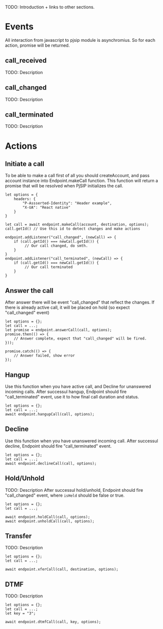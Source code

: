 TODO: Introduction + links to other sections.

# Events

All interaction from javascript to pjsip module is asynchromius.
So for each action, promise will be returned.

## call_received

TODO: Description

## call_changed

TODO: Description

## call_terminated

TODO: Description 


# Actions

## Initiate a call
To be able to make a call first of all you should createAccount, and pass account instance into Endpoint.makeCall function.
This function will return a promise that will be resolved when PjSIP initializes the call.

```
let options = {
	headers: {
		"P-Assserted-Identity": "Header example",
		"X-UA": "React native"
	}
}

let call = await endpoint.makeCall(account, destination, options);
call.getId() // Use this id to detect changes and make actions

endpoint.addListener("call_changed", (newCall) => {
	if (call.getId() === newCall.getId()) {
		 // Our call changed, do smth.
	}
}
endpoint.addListener("call_terminated", (newCall) => {
	if (call.getId() === newCall.getId()) {
		 // Our call terminated
	}
}
```

## Answer the call

After answer there will be event "call_changed" that reflect the changes.
If there is already active call, it will be placed on hold (so expect "call_changed" event)

```
let options = {};
let call = ...;
let promise = endpoint.answerCall(call, options);
promise.then(() => {
	// Answer complete, expect that "call_changed" will be fired.
}));

promise.catch(() => {
	// Answer failed, show error
});
```

## Hangup
Use this function when you have active call, and Decline for unanswered incoming calls.
After successul hangup, Endpoint should fire "call_terminated" event, use it to how final call duration and status.

```
let options = {};
let call = ...;
await endpoint.hangupCall(call, options);
```

## Decline
Use this function when you have unanswered incoming call.
After successul decline, Endpoint should fire "call_terminated" event.

```
let options = {};
let call = ...;
await endpoint.declineCall(call, options);
```

## Hold/Unhold

TODO: Description
After successul hold/unhold, Endpoint should fire "call_changed" event, where `isHeld` should be false or true.

```
let options = {};
let call = ...;

await endpoint.holdCall(call, options);
await endpoint.unholdCall(call, options);
```

## Transfer

TODO: Description

```
let options = {};
let call = ...;

await endpoint.xferCall(call, destination, options);
```

## DTMF

TODO: Description

```
let options = {};
let call = ...;
let key = "3";

await endpoint.dtmfCall(call, key, options);
```
